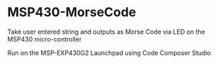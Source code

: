 # MSP430-MorseCode
Take user entered string and outputs as Morse Code via LED on the MSP430 micro-controller

Run on the MSP-EXP430G2 Launchpad using Code Composer Studio

